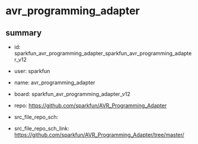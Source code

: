 # avr_programming_adapter
 
## summary 
* id: sparkfun_avr_programming_adapter_sparkfun_avr_programming_adapter_v12
* user: sparkfun
* name: avr_programming_adapter
* board: sparkfun_avr_programming_adapter_v12
* repo: https://github.com/sparkfun/AVR_Programming_Adapter



* src_file_repo_sch: 
* src_file_repo_sch_link: https://github.com/sparkfun/AVR_Programming_Adapter/tree/master/




